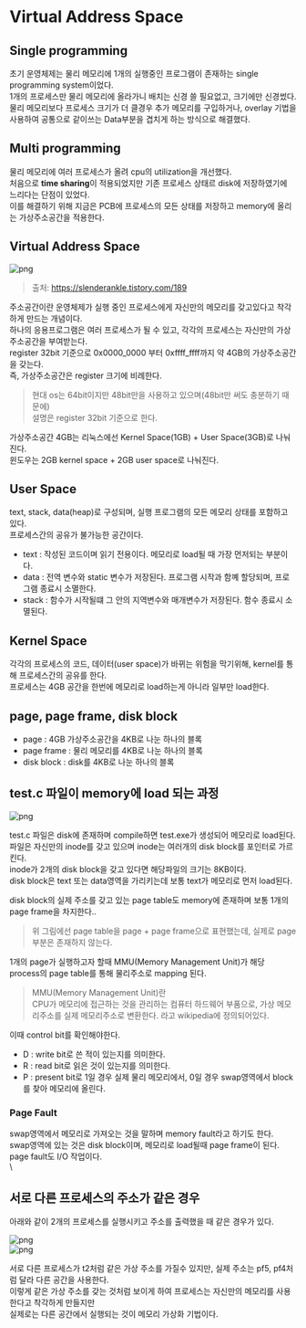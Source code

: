 # Virtual Address Space

## Single programming

초기 운영체제는 물리 메모리에 1개의 실행중인 프로그램이 존재하는 single programming system이었다.<br>
1개의 프로세스만 물리 메모리에 올라가니 배치는 신경 쓸 필요없고, 크기에만 신경썼다.<br>
물리 메모리보다 프로세스 크기가 더 클경우 추가 메모리를 구입하거나, overlay 기법을 사용하여 공통으로 같이쓰는 Data부분을 겹치게 하는 방식으로 해결했다.<br>

## Multi programming

물리 메모리에 여러 프로세스가 올려 cpu의 utilization을 개선했다.<br>
처음으로 **time sharing**이 적용되었지만 기존 프로세스 상태르 disk에 저장하였기에 느리다는 단점이 있었다.<br>
이를 해결하기 위해 지금은 PCB에 프로세스의 모든 상태를 저장하고 memory에 올리는 가상주소공간을 적용한다.<br>

## Virtual Address Space

![png](/Operating_system/_img/virtual_address_space.png)

>출처: https://slenderankle.tistory.com/189

주소공간이란 운영체제가 실행 중인 프로세스에게 자신만의 메모리를 갖고있다고 착각하게 만드는 개념이다.<br>
하나의 응용프로그램은 여러 프로세스가 될 수 있고, 각각의 프로세스는 자신만의 가상주소공간을 부여받는다.<br>
register 32bit 기준으로 0x0000_0000 부터 0xffff_ffff까지 약 4GB의 가상주소공간을 갖는다.<br>
즉, 가상주소공간은 register 크기에 비례한다.<br>

> 현대 os는 64bit이지만 48bit만을 사용하고 있으며(48bit만 써도 충분하기 때문에)<br>
> 설명은 register 32bit 기준으로 한다. <br>

가상주소공간 4GB는 리눅스에선 Kernel Space(1GB) + User Space(3GB)로 나눠진다.<br>
윈도우는 2GB kernel space + 2GB user space로 나눠진다.<br>

## User Space

text, stack, data(heap)로 구성되며, 실행 프로그램의 모든 메모리 상태를 포함하고 있다.<br>
프로세스간의 공유가 불가능한 공간이다.<br>

- text : 작성된 코드이며 읽기 전용이다. 메모리로 load될 때 가장 먼저되는 부분이다.
- data : 전역 변수와 static 변수가 저장된다. 프로그램 시작과 함꼐 할당되며, 프로그램 종료시 소멸한다.
- stack : 함수가 시작될떄 그 안의 지역변수와 매개변수가 저장된다. 함수 종료시 소멸된다.

## Kernel Space
각각의 프로세스의 코드, 데이터(user space)가 바뀌는 위험을 막기위해, kernel를 통해 프로세스간의 공유를 한다.<br>
프로세스는 4GB 공간을 한번에 메모리로 load하는게 아니라 일부만 load한다.<br>


## page, page frame, disk block

- page : 4GB 가상주소공간을 4KB로 나눈 하나의 블록
- page frame : 물리 메모리를 4KB로 나눈 하나의 블록
- disk block : disk를 4KB로 나눈 하나의 블록

## test.c 파일이 memory에 load 되는 과정

![png](/Operating_system/_img/memory_load.png)

test.c 파일은 disk에 존재하며 compile하면 test.exe가 생성되어 메모리로 load된다.<br>
파일은 자신만의 inode를 갖고 있으며 inode는 여러개의 disk block를 포인터로 가르킨다.<br>
inode가 2개의 disk block을 갖고 있다면 해당파일의 크기는 8KB이다.<br>
disk block은 text 또는 data영역을 가리키는데 보통 text가 메모리로 먼저 load된다.<br>

disk block의 실제 주소를 갖고 있는 page table도 memory에 존재하며 보통 1개의 page frame을 차지한다..<br>
> 위 그림에선 page table을 page + page frame으로 표현했는데, 실제로 page 부분은 존재하지 않는다.<br>

1개의 page가 실행하고자 할때 MMU(Memory Management Unit)가 해당 process의 page table를 통해 물리주소로 mapping 된다.<br>
> MMU(Memory Management Unit)란<br>CPU가 메모리에 접근하는 것을 관리하는 컴퓨터 하드웨어 부품으로, 가상 메모리주소를 실제 메모리주소로 변환한다. 라고 wikipedia에 정의되어있다.<br>

이때 control bit를 확인해야한다.<br>
- D : write bit로 쓴 적이 있는지를 의미한다.
- R : read bit로 읽은 것이 있는지를 의미한다.
- P : present bit로 1일 경우 실제 물리 메모리에서, 0일 경우 swap영역에서 block를 찾아 메모리에 올린다.

### Page Fault
swap영역에서 메모리로 가져오는 것을 말하며 memory fault라고 하기도 한다.<br>
swap영역에 있는 것은 disk block이며, 메모리로 load될때 page frame이 된다.<br>
page fault도 I/O 작업이다.<br>\

## 서로 다른 프로세스의 주소가 같은 경우

아래와 같이 2개의 프로세스를 실행시키고 주소를 출력했을 때 같은 경우가 있다.

![png](/Operating_system/_img/same_address(1).png)<br>
![png](/Operating_system/_img/same_address(2).png)<br>

서로 다른 프로세스가 t2처럼 같은 가상 주소를 가질수 있지만, 실제 주소는 pf5, pf4처럼 달라 다른 공간을 사용한다.<br>
이렇게 같은 가상 주소를 갖는 것처럼 보이게 하여 프로세스는 자신만의 메모리를 사용한다고 착각하게 만들지만<br>
실제로는 다른 공간에서 실행되는 것이 메모리 가상화 기법이다.<br>

